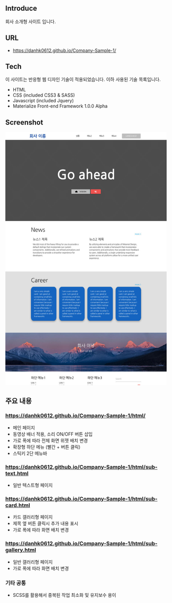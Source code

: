 ## Introduce

회사 소개형 사이트 입니다.

## URL

- https://danhk0612.github.io/Company-Sample-1/

## Tech

이 사이트는 반응형 웹 디자인 기술이 적용되었습니다.
이하 사용된 기술 목록입니다.

- HTML
- CSS (included CSS3 & SASS)
- Javascript (included Jquery)
- Materialize Front-end Framework 1.0.0 Alpha

## Screenshot

![스크린샷](https://github.com/danhk0612/Company-Sample-1/raw/master/img/sample1.jpg) 

## 주요 내용

### https://danhk0612.github.io/Company-Sample-1/html/

- 메인 페이지
- 동영상 배너 적용, 소리 ON/OFF 버튼 삽입
- 가로 폭에 따라 전체 화면 위젯 배치 변경
- 확장형 하단 메뉴 (빨간 + 버튼 클릭)
- 스틱키 2단 메뉴바

### https://danhk0612.github.io/Company-Sample-1/html/sub-text.html

- 일반 텍스트형 페이지

### https://danhk0612.github.io/Company-Sample-1/html/sub-card.html

- 카드 갤러리형 페이지
- 제목 옆 버튼 클릭시 추가 내용 표시
- 가로 폭에 따라 화면 배치 변경

### https://danhk0612.github.io/Company-Sample-1/html/sub-gallery.html

- 일반 갤러리형 페이지
- 가로 폭에 따라 화면 배치 변경

### 기타 공통

- SCSS를 활용해서 중복된 작업 최소화 및 유지보수 용이
